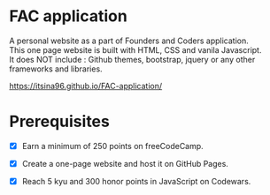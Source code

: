 # FAC application 
A personal website as a part of Founders and Coders application.<br>
This one page website is built with HTML, CSS and vanila Javascript.<br> 
It does NOT include : Github themes, bootstrap, jquery or any other frameworks and libraries.

https://itsina96.github.io/FAC-application/

# Prerequisites
- [x] Earn a minimum of 250 points on freeCodeCamp.
- [x] Create a one-page website and host it on GitHub Pages.
- [x] Reach 5 kyu and 300 honor points in JavaScript on Codewars.
 
